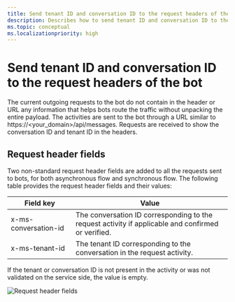 ```yaml
---
title: Send tenant ID and conversation ID to the request headers of the bot
description: Describes how to send tenant ID and conversation ID to the request headers of the bot.
ms.topic: conceptual
ms.localizationpriority: high
---
```


# Send tenant ID and conversation ID to the request headers of the bot

The current outgoing requests to the bot do not contain in the header or URL any information that helps bots route the traffic without unpacking the entire payload. The activities are sent to the bot through a URL similar to https://<your_domain>/api/messages. Requests are received to show the conversation ID and tenant ID in the headers.

## Request header fields

Two non-standard request header fields are added to all the requests sent to bots, for both asynchronous flow and synchronous flow. The following table provides the request header fields and their values:

| Field key | Value |
|----------------|-----------------|
| x-ms-conversation-id | The conversation ID corresponding to the request activity if applicable and confirmed or verified. |
| x-ms-tenant-id | The tenant ID corresponding to the conversation in the request activity. |

If the tenant or conversation ID is not present in the activity or was not validated on the service side, the value is empty.

![Request header fields](~/assets/images/bots/requestheaderfields.png)

